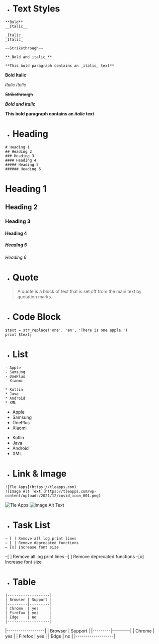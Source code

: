 - # Text Styles
```
**Bold**
__Italic__

_Italic_
_Italic_

~~Strikethrough~~

**_Bold and italic_**

**This bold paragraph contains an _italic_ text**
```
**Bold**
__Italic__

_Italic_
_Italic_

~~Strikethrough~~

**_Bold and italic_**

**This bold paragraph contains an _italic_ text**

- # Heading
```
# Heading 1
## Heading 2
### Heading 3
#### Heading 4
##### Heading 5
###### Heading 6
```
# Heading 1
## Heading 2
### Heading 3
#### Heading 4
##### Heading 5
###### Heading 6
- # Quote
> A quote is a block of text that is set off from the main text by quotation marks.

- # Code Block

```
$text = str_replace('one', 'an', 'There is one apple.')
print $text;
```

- # List
```
- Apple
- Samsung
- OnePlus
- Xiaomi

* Kotlin
* Java
* Android
* XML
```
- Apple
- Samsung
- OnePlus
- Xiaomi

* Kotlin
* Java
* Android
* XML

- # Link & Image
```
![Tle Apps](https://tleapps.com)
![Image Alt Text](https://tleapps.com/wp-content/uploads/2021/12/covid_icon_001.png)
```

![Tle Apps](https://tleapps.com)
![Image Alt Text](https://tleapps.com/wp-content/uploads/2021/12/covid_icon_001.png)

- # Task List
```
– [ ] Remove all log print lines
– [ ] Remove deprecated functions
– [x] Increase font size
```
–[ ] Remove all log print lines
–[ ] Remove deprecated functions
–[x] Increase font size

- # Table
```
|-------------------|
| Browser | Support |
|---------|---------|
| Chrome  | yes     |
| Firefox | yes     |
| Edge    | no      |
|-------------------|
```

|-------------------|
| Browser | Support |
|---------|---------|
| Chrome  | yes     |
| Firefox | yes     |
| Edge    | no      |
|-------------------|
